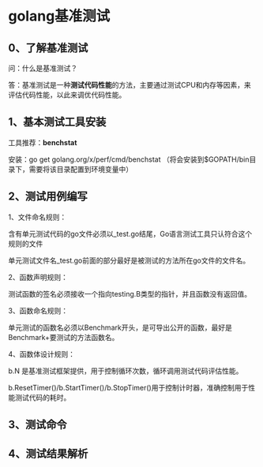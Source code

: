 # golang基准测试



## 0、了解基准测试

问：什么是基准测试？

答：基准测试是一种**测试代码性能**的方法，主要通过测试CPU和内存等因素，来评估代码性能，以此来调优代码性能。

## 1、基本测试工具安装

工具推荐：**benchstat**

安装：go get golang.org/x/perf/cmd/benchstat （将会安装到$GOPATH/bin目录下，需要将该目录配置到环境变量中）

## 2、测试用例编写

1、文件命名规则： 

  含有单元测试代码的go文件必须以_test.go结尾，Go语言测试工具只认符合这个规则的文件 

  单元测试文件名_test.go前面的部分最好是被测试的方法所在go文件的文件名。

2、函数声明规则： 

  测试函数的签名必须接收一个指向testing.B类型的指针，并且函数没有返回值。

3、函数命名规则： 

  单元测试的函数名必须以Benchmark开头，是可导出公开的函数，最好是Benchmark+要测试的方法函数名。

4、函数体设计规则：

  b.N 是基准测试框架提供，用于控制循环次数，循环调用测试代码评估性能。

  b.ResetTimer()/b.StartTimer()/b.StopTimer()用于控制计时器，准确控制用于性能测试代码的耗时。

## 3、测试命令



## 4、测试结果解析





